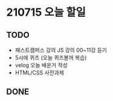 # 210715 오늘 할일

## TODO

- 패스트캠퍼스 강의 JS 강의 00~11강 듣기
- 5시에 퀴즈 (오늘 퀴즈볼꺼 복습)
- velog 오늘 배운거 작성
- HTML/CSS 사전과제


## DONE

